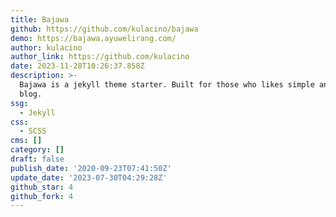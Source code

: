 ```yaml
---
title: Bajawa
github: https://github.com/kulacino/bajawa
demo: https://bajawa.ayuwelirang.com/
author: kulacino
author_link: https://github.com/kulacino
date: 2023-11-28T10:26:37.858Z
description: >-
  Bajawa is a jekyll theme starter. Built for those who likes simple and clean
  blog.
ssg:
  - Jekyll
css:
  - SCSS
cms: []
category: []
draft: false
publish_date: '2020-09-23T07:41:50Z'
update_date: '2023-07-30T04:29:28Z'
github_star: 4
github_fork: 4
---
```

